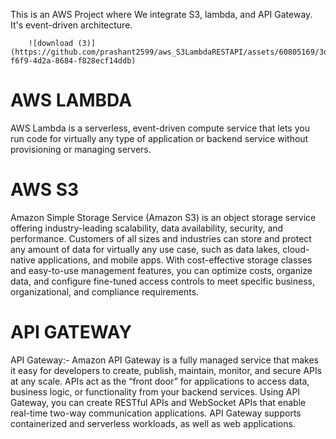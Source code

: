 This is an AWS Project where We integrate S3, lambda, and API Gateway. It's event-driven architecture.

        ![download (3)](https://github.com/prashant2599/aws_S3LambdaRESTAPI/assets/60805169/3d5508e2-f6f9-4d2a-8684-f828ecf14ddb)


# AWS LAMBDA
AWS Lambda is a serverless, event-driven compute service that lets you run code for virtually any type of application or backend service without provisioning or managing servers.

# AWS S3 
Amazon Simple Storage Service (Amazon S3) is an object storage service offering industry-leading scalability, data availability, security, and performance. Customers of all sizes and industries can store and protect any amount of data for virtually any use case, such as data lakes, cloud-native applications, and mobile apps. With cost-effective storage classes and easy-to-use management features, you can optimize costs, organize data, and configure fine-tuned access controls to meet specific business, organizational, and compliance requirements.

# API GATEWAY
API Gateway:- Amazon API Gateway is a fully managed service that makes it easy for developers to create, publish, maintain, monitor, and secure APIs at any scale. APIs act as the “front door” for applications to access data, business logic, or functionality from your backend services. Using API Gateway, you can create RESTful APIs and WebSocket APIs that enable real-time two-way communication applications. API Gateway supports containerized and serverless workloads, as well as web applications.

